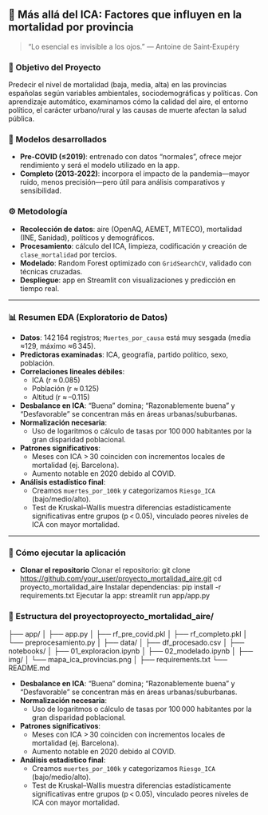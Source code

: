 ## 🔬 Más allá del ICA: Factores que influyen en la mortalidad por provincia

> “Lo esencial es invisible a los ojos.” — Antoine de Saint‑Exupéry

### 🎯 Objetivo del Proyecto  
Predecir el nivel de mortalidad (baja, media, alta) en las provincias españolas según variables ambientales, sociodemográficas y políticas. Con aprendizaje automático, examinamos cómo la calidad del aire, el entorno político, el carácter urbano/rural y las causas de muerte afectan la salud pública.

### 🧠 Modelos desarrollados  
- **Pre‑COVID (≤2019)**: entrenado con datos “normales”, ofrece mejor rendimiento y será el modelo utilizado en la app.  
- **Completo (2013‑2022)**: incorpora el impacto de la pandemia—mayor ruido, menos precisión—pero útil para análisis comparativos y sensibilidad.

### ⚙️ Metodología  
- **Recolección de datos**: aire (OpenAQ, AEMET, MITECO), mortalidad (INE, Sanidad), políticos y demográficos.  
- **Procesamiento**: cálculo del ICA, limpieza, codificación y creación de `clase_mortalidad` por tercios.  
- **Modelado**: Random Forest optimizado con `GridSearchCV`, validado con técnicas cruzadas.  
- **Despliegue**: app en Streamlit con visualizaciones y predicción en tiempo real.

---

### 📊 Resumen EDA (Exploratorio de Datos)

- **Datos**: 142 164 registros; `Muertes_por_causa` está muy sesgada (media ≈129, máximo ≈6 345).  
- **Predictoras examinadas**: ICA, geografía, partido político, sexo, población.  
- **Correlaciones lineales débiles**:  
  - ICA (r ≈ 0.085)  
  - Población (r ≈ 0.125)  
  - Altitud (r ≈ –0.115)  
- **Desbalance en ICA**: “Buena” domina; “Razonablemente buena” y “Desfavorable” se concentran más en áreas urbanas/suburbanas.  
- **Normalización necesaria**:  
  - Uso de logaritmos o cálculo de tasas por 100 000 habitantes por la gran disparidad poblacional.  
- **Patrones significativos**:  
  - Meses con ICA > 30 coinciden con incrementos locales de mortalidad (ej. Barcelona).  
  - Aumento notable en 2020 debido al COVID.  
- **Análisis estadístico final**:  
  - Creamos `muertes_por_100k` y categorizamos `Riesgo_ICA` (bajo/medio/alto).  
  - Test de Kruskal–Wallis muestra diferencias estadísticamente significativas entre grupos (p < 0.05), vinculado peores niveles de ICA con mayor mortalidad.

------

### 🚀 Cómo ejecutar la aplicación  
- **Clonar el repositorio**  Clonar el repositorio:
    git clone https://github.com/your_user/proyecto_mortalidad_aire.git
    cd proyecto_mortalidad_aire
    Instalar dependencias:
    pip install -r requirements.txt
    Ejecutar la app:
    streamlit run app/app.py
 ### 📂 Estructura del proyectoproyecto_mortalidad_aire/

├── app/
│   ├── app.py
│   ├── rf_pre_covid.pkl
│   ├── rf_completo.pkl
│   └── preprocesamiento.py
│
├── data/
│   ├── df_procesado.csv
│
├── notebooks/
│   ├── 01_exploracion.ipynb
│   ├── 02_modelado.ipynb
│
├── img/
│   └── mapa_ica_provincias.png
│
├── requirements.txt
└── README.md
- **Desbalance en ICA**: “Buena” domina; “Razonablemente buena” y “Desfavorable” se concentran más en áreas urbanas/suburbanas.  
- **Normalización necesaria**:  
  - Uso de logaritmos o cálculo de tasas por 100 000 habitantes por la gran disparidad poblacional.  
- **Patrones significativos**:  
  - Meses con ICA > 30 coinciden con incrementos locales de mortalidad (ej. Barcelona).  
  - Aumento notable en 2020 debido al COVID.  
- **Análisis estadístico final**:  
  - Creamos `muertes_por_100k` y categorizamos `Riesgo_ICA` (bajo/medio/alto).  
  - Test de Kruskal–Wallis muestra diferencias estadísticamente significativas entre grupos (p < 0.05), vinculado peores niveles de ICA con mayor mortalidad.
